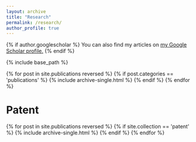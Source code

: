 ```yaml
---
layout: archive
title: "Research"
permalink: /research/
author_profile: true
---
```


{% if author.googlescholar %}
  You can also find my articles on <u><a href="{{author.googlescholar}}">my Google Scholar profile</a>.</u>
{% endif %}

{% include base_path %}

{% for post in site.publications reversed %}
  {% if post.categories == 'publications' %}
    {% include archive-single.html %}
  {% endif %}
{% endfor %}

Patent
====
{% for post in site.publications reversed %}
    {% if site.collection == 'patent' %}
      {% include archive-single.html %}
    {% endif %}
{% endfor %}


